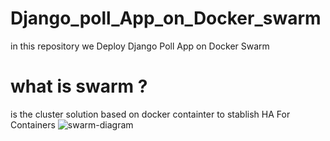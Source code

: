 # Django_poll_App_on_Docker_swarm
in this repository we Deploy Django Poll App on Docker Swarm 
# what is swarm ?
is the cluster solution based on docker containter to stablish HA For Containers
![swarm-diagram](https://github.com/amirajoodani/Django_poll_on_Docker_swarm/assets/42912741/b06bfcd5-61d0-4e44-bd0a-7f5f2f8fa8f4)



